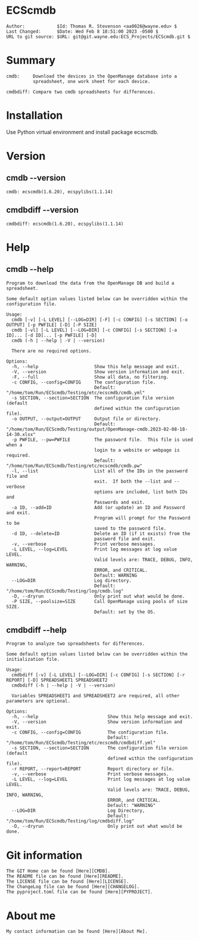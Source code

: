 # ECScmdb
    Author:            $Id: Thomas R. Stevenson <aa0026@wayne.edu> $
    Last Changed:      $Date: Wed Feb 8 18:51:00 2023 -0500 $
    URL to git source: $URL: git@git.wayne.edu:ECS_Projects/ECScmdb.git $

# Summary

    cmdb:     Download the devices in the OpenManage database into a
              spreadsheet, one work sheet for each device.

    cmdbdiff: Compare two cmdb spreadsheets for differences.

# Installation

 Use Python virtual environment and install package ecscmdb.

# Version

## cmdb --version
    cmdb: ecscmdb(1.6.20), ecspylibs(1.1.14)

## cmdbdiff --version
    cmdbdiff: ecscmdb(1.6.20), ecspylibs(1.1.14)

# Help

## cmdb --help

    Program to download the data from the OpenManage DB and build a spreadsheet.

    Some default option values listed below can be overridden within the
    configuration file.

    Usage:
      cmdb [-v] [-L LEVEL] [--LOG=DIR] [-F] [-c CONFIG] [-s SECTION] [-o OUTPUT] [-p PWFILE] [-D] [-P SIZE]
      cmdb [-vl] [-L LEVEL] [--LOG=DIR] [-c CONFIG] [-s SECTION] [-a ID]... [-d ID]... [-p PWFILE] [-D]
      cmdb (-h | --help | -V | --version)

      There are no required options.

    Options:
      -h, --help                     Show this help message and exit.
      -V, --version                  Show version information and exit.
      -F, --full                     Show all data, no filtering.
      -c CONFIG, --config=CONFIG     The configuration file.
                                     Default: "/home/tom/Run/ECScmdb/Testing/etc/ecscmdb/cmdb.yml"
      -s SECTION, --section=SECTION  The configuration file version (default
                                     defined within the configuration file).
      -o OUTPUT, --output=OUTPUT     Output file or directory.
                                     Default: "/home/tom/Run/ECScmdb/Testing/output/OpenManage-cmdb.2023-02-08-18-14-30.xlsx"
      -p PWFILE, --pw=PWFILE         The password file.  This file is used when a
                                     login to a website or webpage is required.
                                     Default: "/home/tom/Run/ECScmdb/Testing/etc/ecscmdb/cmdb.pw"
      -l, --list                     List all of the IDs in the password file and
                                     exit.  If both the --list and --verbose
                                     options are included, list both IDs and
                                     Passwords and exit.
      -a ID, --add=ID                Add (or update) an ID and Password and exit.
                                     Program will prompt for the Password to be
                                     saved to the password file.
      -d ID, --delete=ID             Delete an ID (if it exists) from the
                                     password file and exit.
      -v, --verbose                  Print verbose messages.
      -L LEVEL, --log=LEVEL          Print log messages at log value LEVEL.
                                     Valid levels are: TRACE, DEBUG, INFO, WARNING,
                                     ERROR, and CRITICAL.
                                     Default: WARNING
      --LOG=DIR                      Log directory.
                                     Default: "/home/tom/Run/ECScmdb/Testing/log/cmdb.log"
      -D, --dryrun                   Only print out what would be done.
      -P SIZE, --poolsize=SIZE       Call OpenManage using pools of size SIZE.
                                     Default: set by the OS.

## cmdbdiff --help

    Program to analyze two spreadsheets for differences.

    Some default option values listed below can be overridden within the initialization file.

    Usage:
      cmdbdiff [-v] [-L LEVEL] [--LOG=DIR] [-c CONFIG] [-s SECTION] [-r REPORT] [-D] SPREADSHEET1 SPREADSHEET2
      cmdbdiff (-h | --help | -V | --version)

      Variables SPREADSHEET1 and SPREADSHEET2 are required, all other parameters are optional.

    Options:
      -h, --help                          Show this help message and exit.
      -V, --version                       Show version information and exit.
      -c CONFIG, --config=CONFIG          The configuration file.
                                          Default: "/home/tom/Run/ECScmdb/Testing/etc/ecscmdb/cmdbdiff.yml"
      -s SECTION, --section=SECTION       The configuration file version (default
                                          defined within the configuration file).
      -r REPORT, --report=REPORT          Report directory or file.
      -v, --verbose                       Print verbose messages.
      -L LEVEL, --log=LEVEL               Print log messages at log value LEVEL.
                                          Valid levels are: TRACE, DEBUG, INFO, WARNING,
                                          ERROR, and CRITICAL.
                                          Default: "WARNING"
      --LOG=DIR                           Log Directory,
                                          Default: "/home/tom/Run/ECScmdb/Testing/log/cmdbdiff.log"
      -D, --dryrun                        Only print out what would be done.
 
# Git information
    The GIT Home can be found [Here][CMDB].
    The README file can be found [Here][README].
    The LICENSE file can be found [Here][LICENSE].
    The ChangeLog file can be found [Here][CHANGELOG].
    The pyproject.toml file can be found [Here][PYPROJECT].

# About me
    My contact information can be found [Here][About Me].

[CMDB]: https://git.wayne.edu/ECS_Projects/ECScmdb
[README]: https://git.wayne.edu/ECS_Projects/ECScmdb/-/blob/master/README.md
[LICENSE]: https://git.wayne.edu/ECS_Projects/ECScmdb/-/blob/master/LICENSE.txt
[CHANGELOG]: https://git.wayne.edu/ECS_Projects/ECScmdb/-/blob/master/ChangeLog
[PYPROJECT]: https://git.wayne.edu/ECS_Projects/ECScmdb/-/blob/master/pyproject.toml
[About Me]: https://About.Me/Thomas.R.Stevenson
